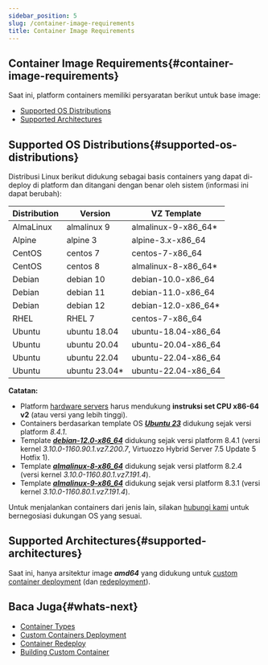 ```yaml
---
sidebar_position: 5
slug: /container-image-requirements
title: Container Image Requirements
---
```


## Container Image Requirements{#container-image-requirements}

Saat ini, platform containers memiliki persyaratan berikut untuk base image:

  * [Supported OS Distributions](<https://docs.dewacloud.com/docs/#supported-os-distributions>)
  * [Supported Architectures](<https://docs.dewacloud.com/docs/#supported-architectures>)

## Supported OS Distributions{#supported-os-distributions}

Distribusi Linux berikut didukung sebagai basis containers yang dapat di-deploy di platform dan ditangani dengan benar oleh sistem (informasi ini dapat berubah):

Distribution | Version | VZ Template  
---|---|---  
AlmaLinux | almalinux 9 | almalinux-9-x86_64*  
Alpine | alpine 3 | alpine-3.x-x86_64  
CentOS | centos 7 | centos-7-x86_64  
CentOS | centos 8 | almalinux-8-x86_64*  
Debian | debian 10 | debian-10.0-x86_64  
Debian | debian 11 | debian-11.0-x86_64  
Debian | debian 12 | debian-12.0-x86_64*  
RHEL | RHEL 7 | centos-7-x86_64  
Ubuntu | ubuntu 18.04 | ubuntu-18.04-x86_64  
Ubuntu | ubuntu 20.04 | ubuntu-20.04-x86_64  
Ubuntu | ubuntu 22.04 | ubuntu-22.04-x86_64  
Ubuntu | ubuntu 23.04* | ubuntu-22.04-x86_64  

**Catatan:**

  * Platform [hardware servers](<https://docs.dewacloud.com/docs/hardware-requirements/>) harus mendukung **instruksi set CPU x86-64 v2** (atau versi yang lebih tinggi).
  * Containers berdasarkan template OS _**[Ubuntu 23](<https://docs.dewacloud.com/docs/release-notes-84/#ubuntu-23-support>)**_ didukung sejak versi platform _8.4.1_.
  * Template _**[debian-12.0-x86_64](<https://docs.dewacloud.com/docs/release-notes-84/#debian-12-support>)**_ didukung sejak versi platform 8.4.1 (versi kernel _3.10.0-1160.90.1.vz7.200.7_, Virtuozzo Hybrid Server 7.5 Update 5 Hotfix 1).
  * Template _**[almalinux-8-x86_64](<https://docs.dewacloud.com/docs/release-notes-824/#almalinux-8-os-support>)**_ didukung sejak versi platform 8.2.4 (versi kernel _3.10.0-1160.80.1.vz7.191.4_).
  * Template _**[almalinux-9-x86_64](<https://docs.dewacloud.com/docs/release-notes-83/#almalinux-9-base-os-image>)**_ didukung sejak versi platform 8.3.1 (versi kernel _3.10.0-1160.80.1.vz7.191.4_).

Untuk menjalankan containers dari jenis lain, silakan [hubungi kami](<https://docs.dewacloud.com/company/contact/>) untuk bernegosiasi dukungan OS yang sesuai.

## Supported Architectures{#supported-architectures}

Saat ini, hanya arsitektur image _**amd64**_ yang didukung untuk [custom container deployment](<https://docs.dewacloud.com/docs/custom-containers-deployment/>) (dan [redeployment](<https://docs.dewacloud.com/docs/container-redeploy/>)).

## Baca Juga{#whats-next}

  * [Container Types](<https://docs.dewacloud.com/docs/container-types/>)
  * [Custom Containers Deployment](<https://docs.dewacloud.com/docs/custom-containers-deployment/>)
  * [Container Redeploy](<https://docs.dewacloud.com/docs/container-redeploy/>)
  * [Building Custom Container](<https://docs.dewacloud.com/docs/building-custom-container/>)
